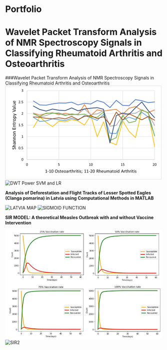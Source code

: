 # Portfolio

<h1>Wavelet Packet Transform Analysis of NMR Spectroscopy Signals in Classifying Rheumatoid Arthritis and Osteoarthritis</h1>
###Wavelet Packet Transform Analysis of NMR Spectroscopy Signals in Classifying Rheumatoid Arthritis and Osteoarthritis

<img src="WPT_DB2_SHANNON_FEATURES.png" alt="WPT_DB2_SHANNON_FEATURES" width="500">

<img src="https://github.com/user-attachments/assets/e52fc8e0-9590-45c3-8993-3ee0d1bafd73" alt="DWT Power SVM and LR" width="500">

**Analysis of Deforestation and Flight Tracks of Lesser Spotted Eagles (Clanga pomarina) in Latvia using Computational Methods in MATLAB**

<img src="https://github.com/user-attachments/assets/82ddf615-8e02-4ad5-8ebd-ef43e3a39642" alt="LATVIA MAP" width="500">

<img src="https://github.com/user-attachments/assets/f32a2f63-b70d-4cf2-bafa-229c36398078" alt="SIGMOID FUNCTION" width="500">

**SIR MODEL: A theoretical Measles Outbreak with and without Vaccine Intervention**

<img src="SIR.PNG" alt="SIR" width="500">

<img src="https://github.com/user-attachments/assets/881b5011-6179-437a-9dc9-a2a3cfd6ae4f" alt="SIR2" width="500">
